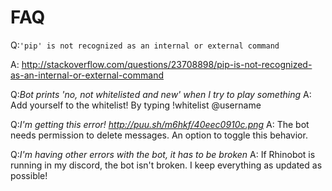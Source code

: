 # FAQ

Q:`'pip' is not recognized as an internal or external command`

A: http://stackoverflow.com/questions/23708898/pip-is-not-recognized-as-an-internal-or-external-command

Q:_Bot prints 'no, not whitelisted and new' when I try to play something_
A: Add yourself to the whitelist! By typing !whitelist @username

Q:_I'm getting this error! http://puu.sh/m6hkf/40eec0910c.png_
A: The bot needs permission to delete messages. An option to toggle this behavior.

Q:_I'm having other errors with the bot, it has to be broken_
A: If Rhinobot is running in my discord, the bot isn't broken. I keep everything as updated as possible!